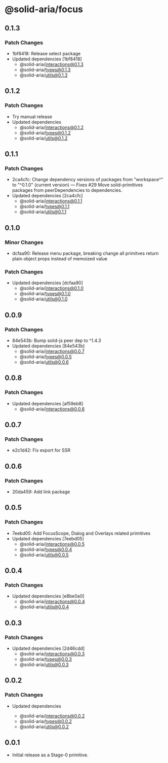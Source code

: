 # @solid-aria/focus

## 0.1.3

### Patch Changes

- 1bf8418: Release select package
- Updated dependencies [1bf8418]
  - @solid-aria/interactions@0.1.3
  - @solid-aria/types@0.1.3
  - @solid-aria/utils@0.1.3

## 0.1.2

### Patch Changes

- Try manual release
- Updated dependencies
  - @solid-aria/interactions@0.1.2
  - @solid-aria/types@0.1.2
  - @solid-aria/utils@0.1.2

## 0.1.1

### Patch Changes

- 2ca4cfc: Change dependency versions of packages from "workspace^" to "^0.1.0" (current version) — Fixes #29
  Move solid-primitives packages from peerDependencies to dependencies.
- Updated dependencies [2ca4cfc]
  - @solid-aria/interactions@0.1.1
  - @solid-aria/types@0.1.1
  - @solid-aria/utils@0.1.1

## 0.1.0

### Minor Changes

- dcfaa90: Release menu package, breaking change all primitves return plain object props instead of memoized value

### Patch Changes

- Updated dependencies [dcfaa90]
  - @solid-aria/interactions@0.1.0
  - @solid-aria/types@0.1.0
  - @solid-aria/utils@0.1.0

## 0.0.9

### Patch Changes

- 84e543b: Bump solid-js peer dep to ^1.4.3
- Updated dependencies [84e543b]
  - @solid-aria/interactions@0.0.7
  - @solid-aria/types@0.0.5
  - @solid-aria/utils@0.0.6

## 0.0.8

### Patch Changes

- Updated dependencies [af59eb8]
  - @solid-aria/interactions@0.0.6

## 0.0.7

### Patch Changes

- e2c1d42: Fix export for SSR

## 0.0.6

### Patch Changes

- 20da459: Add link package

## 0.0.5

### Patch Changes

- 7eebd05: Add FocusScope, Dialog and Overlays related primitives
- Updated dependencies [7eebd05]
  - @solid-aria/interactions@0.0.5
  - @solid-aria/types@0.0.4
  - @solid-aria/utils@0.0.5

## 0.0.4

### Patch Changes

- Updated dependencies [e8be0a0]
  - @solid-aria/interactions@0.0.4
  - @solid-aria/utils@0.0.4

## 0.0.3

### Patch Changes

- Updated dependencies [2d46cdd]
  - @solid-aria/interactions@0.0.3
  - @solid-aria/types@0.0.3
  - @solid-aria/utils@0.0.3

## 0.0.2

### Patch Changes

- Updated dependencies

  - @solid-aria/interactions@0.0.2
  - @solid-aria/types@0.0.2
  - @solid-aria/utils@0.0.2

## 0.0.1

- Initial release as a Stage-0 primitive.

